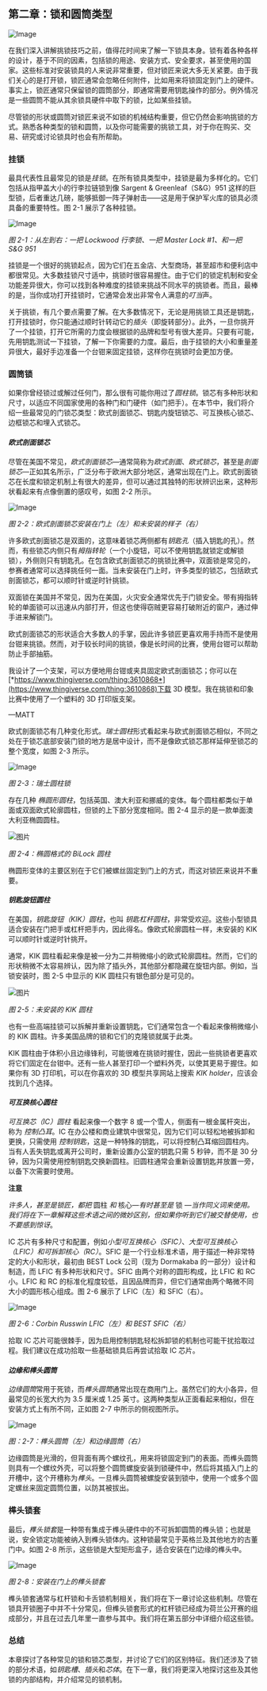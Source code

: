 ## 第二章：**锁和圆筒类型**

![Image](img/02fig00.jpg)

在我们深入讲解挑锁技巧之前，值得花时间来了解一下锁具本身。锁有着各种各样的设计，基于不同的因素，包括锁的用途、安装方式、安全要求，甚至使用的国家。这些标准对安装锁具的人来说非常重要，但对锁匠来说大多无关紧要。由于我们关心的是打开锁，锁匠通常会忽略任何附件，比如用来将锁固定到门上的硬件。事实上，锁匠通常只保留锁的圆筒部分，即通常需要用钥匙操作的部分。例外情况是一些圆筒不能从其余锁具硬件中取下的锁，比如某些挂锁。

尽管锁的形状或圆筒对锁匠来说不如锁的机械结构重要，但它仍然会影响挑锁的方式。熟悉各种类型的锁和圆筒，以及你可能需要的挑锁工具，对于你在购买、交易、研究或讨论锁具时也会有所帮助。

### 挂锁

最具代表性且最常见的锁是*挂锁*。在所有锁具类型中，挂锁是最为多样化的。它们包括从指甲盖大小的行李拉链锁到像 Sargent & Greenleaf（S&G）951 这样的巨型锁，后者重达几磅，能够抵御一阵子弹射击——这是用于保护军火库的锁具必须具备的重要特性。图 2-1 展示了各种挂锁。

![Image](img/02fig01.jpg)

*图 2-1：从左到右：一把 Lockwood 行李锁、一把 Master Lock #1、和一把 S&G 951*

挂锁是一个很好的挑锁起点，因为它们在五金店、大型商场，甚至超市和便利店中都很常见。大多数挂锁尺寸适中，挑锁时很容易握住。由于它们的锁定机制和安全功能差异很大，你可以找到各种难度的挂锁来挑战不同水平的挑锁者。而且，最棒的是，当你成功打开挂锁时，它通常会发出非常令人满意的*叮当*声。

关于挑锁，有几个要点需要了解。在大多数情况下，无论是用挑锁工具还是钥匙，打开挂锁时，你只能通过顺时针转动它的*插头*（即旋转部分）。此外，一旦你挑开了一个挂锁，打开它所需的力度会根据锁的品牌和型号有很大差异。只要有可能，先用钥匙测试一下挂锁，了解一下你需要的力度。最后，由于挂锁的大小和重量差异很大，最好手边准备一个台钳来固定挂锁，这样你在挑锁时会更加方便。

### 圆筒锁

如果你曾经锁过或解过任何门，那么很有可能你用过了*圆柱锁*。锁芯有多种形状和尺寸，以适应不同国家使用的各种门和门硬件（如门把手）。在本节中，我们将介绍一些最常见的门锁芯类型：欧式剖面锁芯、钥匙内旋钮锁芯、可互换核心锁芯、边框锁芯和埋入式锁芯。

#### *欧式剖面锁芯*

尽管在美国不常见，*欧式剖面锁芯*—通常简称为*欧式剖面*、*欧式锁芯*，甚至是*剖面锁芯*—正如其名所示，广泛分布于欧洲大部分地区，通常出现在门上。欧式剖面锁芯在长度和锁定机制上有很大的差异，但可以通过其独特的形状辨识出来，这种形状看起来有点像倒置的感叹号，如图 2-2 所示。

![Image](img/02fig02.jpg)

*图 2-2：欧式剖面锁芯安装在门上（左）和未安装的样子（右）*

许多欧式剖面锁芯是双面的，这意味着锁芯两侧都有*钥匙孔*（插入钥匙的孔）。然而，有些锁芯内侧只有*拇指转轮*（一个小旋钮，可以不使用钥匙就锁定或解锁锁），外侧则只有钥匙孔。在包含欧式剖面锁芯的挑锁比赛中，双面锁是常见的，参赛者通常可以选择挑任何一面。当未安装在门上时，许多类型的锁芯，包括欧式剖面锁芯，都可以顺时针或逆时针挑锁。

双面锁在美国并不常见，因为在美国，火灾安全通常优先于门锁安全。带有拇指转轮的单面锁可以迅速从内部打开，但这也使得窃贼更容易打破附近的窗户，通过伸手进来解锁门。

欧式剖面锁芯的形状适合大多数人的手掌，因此许多锁匠更喜欢用手持而不是使用台钳来挑锁。然而，对于较长时间的挑锁，像是长时间的比赛，使用台钳可以帮助防止手部抽筋。

我设计了一个支架，可以方便地用台钳或夹具固定欧式剖面锁芯；你可以在[*https://www.thingiverse.com/thing:3610868*](https://www.thingiverse.com/thing:3610868)下载 3D 模型。我在挑锁和印象比赛中使用了一个塑料的 3D 打印版支架。

—MATT

欧式剖面锁芯有几种变化形式。*瑞士圆柱*形式看起来与欧式剖面锁芯相似，不同之处在于锁芯底部安装门锁的地方是居中设计，而不是像欧式锁芯那样延伸至锁芯的整个宽度，如图 2-3 所示。

![Image](img/02fig03.jpg)

*图 2-3：瑞士圆柱锁*

存在几种 *椭圆形圆柱*，包括英国、澳大利亚和挪威的变体。每个圆柱都类似于单面或双面欧式轮廓圆柱，但锁的上下部分宽度相同。图 2-4 显示的是一款单面澳大利亚椭圆圆柱。

![图片](img/02fig04.jpg)

*图 2-4：椭圆格式的 BiLock 圆柱*

椭圆形变体的主要区别在于它们被螺丝固定到门上的方式，而这对锁匠来说并不重要。

#### *钥匙旋钮圆柱*

在美国，*钥匙旋钮（KIK）圆柱*，也叫 *钥匙杠杆圆柱*，非常受欢迎。这些小型锁具适合安装在门把手或杠杆把手内，因此得名。像欧式轮廓圆柱一样，未安装的 KIK 可以顺时针或逆时针挑开。

通常，KIK 圆柱看起来像是被一分为二并稍微缩小的欧式轮廓圆柱。然而，它们的形状稍微不太容易辨认，因为除了插头外，其他部分都隐藏在旋钮内部。例如，当锁安装时，图 2-5 中显示的 KIK 圆柱只有银色部分是可见的。

![图片](img/02fig05.jpg)

*图 2-5：未安装的 KIK 圆柱*

也有一些高端挂锁可以拆解并重新设置钥匙，它们通常包含一个看起来像稍微缩小的 KIK 圆柱。许多美国品牌的锁和它们的克隆锁就属于此类。

KIK 圆柱由于体积小且边缘锋利，可能很难在挑锁时握住，因此一些挑锁者更喜欢将它们固定在台钳中。还有一些人甚至打印一个塑料外壳，以使其更易于握住。如果你有 3D 打印机，可以在你喜欢的 3D 模型共享网站上搜索 *KIK holder*，应该会找到几个选择。

#### *可互换核心圆柱*

*可互换芯（IC）圆柱* 看起来像一个数字 8 或一个雪人，侧面有一根金属杆突出，称为 *控制凸耳*。IC 在办公楼和商业建筑中很常见，因为它们可以轻松地被拆卸和更换，只需使用 *控制钥匙*，这是一种特殊的钥匙，可以将控制凸耳缩回圆柱内。当有人丢失钥匙或离开公司时，重新设置办公室的钥匙只需 5 秒钟，而不是 30 分钟，因为只需使用控制钥匙交换新圆柱。旧圆柱通常会重新设置钥匙并放置一旁，以备下次需要时使用。

**注意**

*许多人，甚至是锁匠，都把* 圆柱 *和* 核心—*有时甚至是* 锁 *—当作同义词来使用。我们将在下一章解释这些术语之间的微妙区别，但如果你听到它们被交替使用，也不要感到惊讶*。

IC 芯片有多种尺寸和配置，例如*小型可互换核心（SFIC）*、*大型可互换核心（LFIC）*和*可拆卸核心（RC）*。SFIC 是一个行业标准术语，用于描述一种非常特定的大小和形状，最初由 BEST Lock 公司（现为 Dormakaba 的一部分）设计和制造，而 LFIC 有多种形状和尺寸。SFIC 由两个对称的圆形构成，比 LFIC 和 RC 小。LFIC 和 RC 的标准化程度较低，且因品牌而异，但它们通常由两个略微不同大小的圆形核心组成。图 2-6 展示了 LFIC（左）和 SFIC（右）。

![Image](img/02fig06.jpg)

*图 2-6：Corbin Russwin LFIC（左）和 BEST SFIC（右）*

拾取 IC 芯片可能很棘手，因为启用控制钥匙轻松拆卸锁的机制也可能干扰拾取过程。我们建议在成功拾取一些基础锁具后再尝试拾取 IC 芯片。

#### *边缘和榫头圆筒*

*边缘圆筒*常用于死锁，而*榫头圆筒*通常出现在商用门上。虽然它们的大小各异，但最常见的长宽大约为 3.5 厘米或 1.25 英寸。这两种类型从正面看起来相似，但在安装方式上有所不同，正如图 2-7 中所示的侧视图所示。

![Image](img/02fig07.jpg)

*图：2-7：榫头圆筒（左）和边缘圆筒（右）*

边缘圆筒是光滑的，但背面有两个螺纹孔，用来将锁固定到门的表面。而榫头圆筒则具有一个螺纹外壳，可以将整个圆筒螺旋安装到锁硬件中，然后将其插入门上的开槽中，这个开槽称为*榫头*。一旦榫头圆筒被螺旋安装到锁中，使用一个或多个固定螺丝来固定圆筒位置，以防其被拔出。

### 榫头锁套

最后，*榫头锁套*是一种带有集成于榫头硬件中的不可拆卸圆筒的榫头锁；也就是说，安全锁定功能被纳入到榫头锁体内。这种锁最常见于英格兰及其他地方的古董门中。如图 2-8 所示，这些锁是大型矩形盒子，适合安装在门边缘的榫头中。

![Image](img/02fig08.jpg)

*图 2-8：安装在门上的榫头锁套*

榫头锁套通常与杠杆锁和卡舌锁机制相关，我们将在下一章讨论这些机制。尽管在锁具开锁圈子中并不十分常见，但榫头锁套形式的杠杆锁已经成为荷兰公开赛的组成部分，并且在过去几年里一直参与其中。我们将在第五部分中详细介绍这些锁。

### 总结

本章探讨了各种常见的锁和锁芯类型，并讨论了它们的区别特征。我们还涉及了锁的部分术语，如*钥匙槽*、*插头*和*芯体*。在下一章，我们将更深入地探讨这些及其他锁的内部结构，并介绍常见的锁机制。

